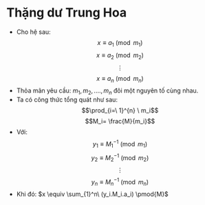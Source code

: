 # Thặng dư Trung Hoa
- Cho hệ sau:
$$x \equiv a_1 \pmod{m_1}$$ $$x \equiv a_2 \pmod{m_2}$$ $$\vdots$$ $$x \equiv a_n \pmod{m_n}$$ 
- Thỏa mãn yêu cầu: $m_1, m_2, ...., m_n$ đôi một nguyên tố cùng nhau.
- Ta có công thức tổng quát như sau:
$$\prod_{i=\ 1}^{n} \ m_i$$ $$M_i= \frac{M}{m_i}$$
- Với: 
$$y_1 \equiv {M_1}^{-1} \pmod{m_1}$$ $$y_2 \equiv {M_2}^{-1} \pmod{m_2}$$ $$\vdots$$ $$y_n \equiv {M_n}^{-1} \pmod{m_n}$$
- Khi đó: $x \equiv \sum_{1}^n\ (y_i.M_i.a_i) \pmod{M}$
